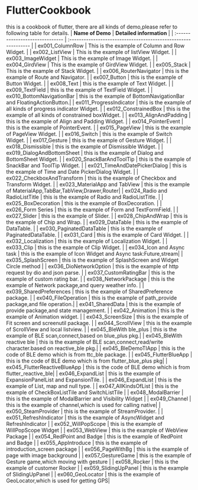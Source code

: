 # FlutterCookbook
this is a cookbook of flutter, there are all kinds of demo,please refer to following table for details.
| **Name of Demo** | **Detailed information** |
| :------------------------------ | :------------------------------------------------------------- |
| ex001_ColumnRow                 | This is the example of  Column and Row Widget.                 |
| ex002_ListView                  | This is the example of listView Widget.                        |
| ex003_ImageWidget               | This is the example of Image Widget.                           |
| ex004_GirdView                  | This is the example of GirdView Widget.                        |
| ex005_Stack                     | This is the example of Stack Widget.                           |
| ex006_RouterNavigator           | this is the example of Route and Navigator.                    |
| ex007_Button                    | this is the example of Button Widget.                          |
| ex008_Text                      | this is the example of Text Widget.                            |
| ex009_TextField                 | this is the example of TextField Widget.                       |
| ex010_BottomNavigationBar       | this is the example of BottomNavigationBar and FloatingActionButton.|
| ex011_ProgressIndicator         | this is the example of all kinds of progress indicator Widget. |
| ex012_ConstrainedBox            | this is the example of all kinds of constrained boxWidget.     |
| ex013_AlignAndPadding           | this is the example of Align and Padding Widget.               |
| ex014_PointerEvent              | this is the example of PointerEvent.                           |
| ex015_PageView                  | this is the example of PageView Widget.                        |
| ex016_Switch                    | this is the example of Switch Widget.                          |
| ex017_Gesture                   | this is the example of Gesture Widget.                         |
| ex018_Dismissible               | this is the example of Dismissible Widget.                     |
| ex019_DialogAndBottomSheet      | this is the example of Dialog and BottomSheet Widget.          |
| ex020_SnackBarAndToolTip        | this is the example of SnackBar and ToolTip Widget.            |
| ex021_TimeAndDatePickerDialog   | this is the example of Time and Date PickerDialog Widget.      |
| ex022_CheckboxAndTransform      | this is the example of Checkbox and Transform Widget.          |
| ex023_MaterialApp and TabView   | this is the example of MaterialApp,TabBar,TabView,Drawer,Router|
| ex024_Radio and RadioListTitle  | this is the example of Radio and RadioListTitle.               |
| ex025_BoxDecoration             | this is the example of BoxDecoration.                          |
| ex026_Form Series               | this is the example of Form and TextFormField.                 |
| ex027_Slider                    | this is the example of Slider.                                 |
| ex028_ChipAndWrap               | this is the example of Chip and Wrap.                          |
| ex029_DataTable                 | this is the example of DataTable.                              |
| ex030_PaginatedDataTable        | this is the example of PaginatedDataTable.                     |
| ex031_Card                      | this is the example of Card Widget.                            |
| ex032_Localization              | this is the example of Localization Widget.                    |
| ex033_Clip                      | this is the example of Clip Widget.                            |
| ex034_Icon and Async task       | this is the example of Icon Widget and Async task:Future,stream|
| ex035_SplashScreen              | this is the example of SplashScreen and Widget Circle method   |
| ex036_DioNetworkOption          | this is the example of http request by dio and json parse.     |
| ex037_CustomRatingBar           | this is the example of custom rating bar.                      |
| ex038_NetworkPackage            | this is the example of Network package,and query weather info. |
| ex039_SharedPreferences         | this is the example of SharedPreference package.               |
| ex040_FileOperation             | this is the example of path_provide package,and file operation.|
| ex041_SharedData                | this is the example of provide package,and state management.   |
| ex042_Animation                 | this is the example of Animation widget.                       |
| ex043_ScreenSize                | this is the example of Fit screen and screenutil package.      |
| ex044_ScrollView                | this is the example of ScrollView and local listview.          |
| ex045_BleWith ble_plus          | this is the example of BLE scan,connect,based on blue_plus pkg.|
| ex045_BleWith reactive ble      | this is the example of BLE scan,connect,read/write character.based on reactive_ble pkg.|
| ex045_BleDemoTIApp              | this is the code of BLE demo which is from ttc_ble package.    |
| ex045_FlutterBlueApp            | this is the code of BLE demo which is from flutter_blue_plus pkg|
| ex045_FlutterReactiveBlueApp    | this is the code of BLE demo which is from flutter_reactive_ble|
| ex046_ExpandList                | this is the example of ExpansionPanelList and ExpansionTile.   |
| ex046_ExpandList                | this is the example of List, map and null type.                |
| ex047_AllKindsOfList            | this is the example of CheckBoxListTile and SwitchListTile     |
| ex048_ModalBarrier              | this is the example of ModalBarrier and Visibility Widget      |
| ex049_Channel                   | this is the example of channel,which is used for calling native|
| ex050_SteamProvider             | this is the example of StreamProvider.                         |
| ex051_RefreshIndicator          | this is the example of AsyncWidget and RefreshIndicator        |
| ex052_WillPopScope              | this is the example of WillPopScope Widget                     |
| ex053_WebView                   | this is the example of WebView Package                         |
| ex054_RedPoint and Badge        | this is the example of RedPoint and Badge                      |
| ex055_AppIntroduce              | this is the example of introduction_screen package             |
| ex056_PageWithBg                | this is the example of page with image background              |
| ex057_GestureGame               | this is the example of Gesture game,which moving with gesture  |
| ex058_Rocker                    | this is the example of customer Rocker                         |
| ex059_SlidingUpPanel            | this is the example of SlidingUpPanel                          |
| ex060_GeoLocator                | this is the example of GeoLocator,which is used for getting GPS|

